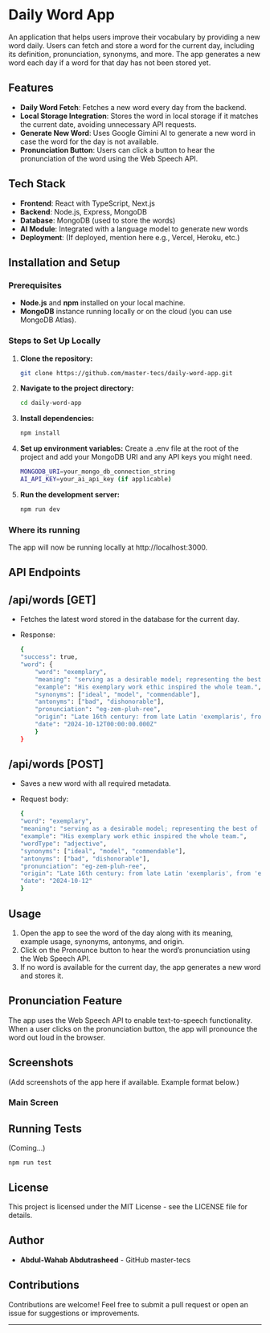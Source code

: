 # Daily Word App

An application that helps users improve their vocabulary by providing a new word daily. Users can fetch and store a word for the current day, including its definition, pronunciation, synonyms, and more. The app generates a new word each day if a word for that day has not been stored yet.

## Features

- **Daily Word Fetch**: Fetches a new word every day from the backend.
- **Local Storage Integration**: Stores the word in local storage if it matches the current date, avoiding unnecessary API requests.
- **Generate New Word**: Uses Google Gimini AI to generate a new word in case the word for the day is not available.
- **Pronunciation Button**: Users can click a button to hear the pronunciation of the word using the Web Speech API.

## Tech Stack

- **Frontend**: React with TypeScript, Next.js
- **Backend**: Node.js, Express, MongoDB
- **Database**: MongoDB (used to store the words)
- **AI Module**: Integrated with a language model to generate new words
- **Deployment**: (If deployed, mention here e.g., Vercel, Heroku, etc.)

## Installation and Setup

### Prerequisites

- **Node.js** and **npm** installed on your local machine.
- **MongoDB** instance running locally or on the cloud (you can use MongoDB Atlas).

### Steps to Set Up Locally

1. **Clone the repository:**

   ```bash
   git clone https://github.com/master-tecs/daily-word-app.git

2. **Navigate to the project directory:**
   
    ```bash
    cd daily-word-app
    
3. **Install dependencies:**
   
    ```bash
    npm install
    
4. **Set up environment variables:**
  Create a .env file at the root of the project and add your MongoDB URI and any API keys you might need.
   
    ```bash
    MONGODB_URI=your_mongo_db_connection_string
    AI_API_KEY=your_ai_api_key (if applicable)

5. **Run the development server:**

   ```bash
   npm run dev


### Where its running
The app will now be running locally at http://localhost:3000.


## API Endpoints

## /api/words [GET]

- Fetches the latest word stored in the database for the current day.
- Response:

    ```bash
    {
    "success": true,
    "word": {
        "word": "exemplary",
        "meaning": "serving as a desirable model; representing the best of its kind.",
        "example": "His exemplary work ethic inspired the whole team.",
        "synonyms": ["ideal", "model", "commendable"],
        "antonyms": ["bad", "dishonorable"],
        "pronunciation": "eg-zem-pluh-ree",
        "origin": "Late 16th century: from late Latin 'exemplaris', from 'exemplum' meaning 'example'.",
        "date": "2024-10-12T00:00:00.000Z"
        }
    }

## /api/words [POST]

- Saves a new word with all required metadata.
- Request body:

    ```bash
    {
	"word": "exemplary",
	"meaning": "serving as a desirable model; representing the best of its kind.",
	"example": "His exemplary work ethic inspired the whole team.",
	"wordType": "adjective",
	"synonyms": ["ideal", "model", "commendable"],
	"antonyms": ["bad", "dishonorable"],
	"pronunciation": "eg-zem-pluh-ree",
	"origin": "Late 16th century: from late Latin 'exemplaris', from 'exemplum' meaning 'example'.",
	"date": "2024-10-12"
    }   

## Usage

1.	Open the app to see the word of the day along with its meaning, example usage, synonyms, antonyms, and origin.
2.	Click on the Pronounce button to hear the word’s pronunciation using the Web Speech API.
3.	If no word is available for the current day, the app generates a new word and stores it.

## Pronunciation Feature

The app uses the Web Speech API to enable text-to-speech functionality. When a user clicks on the pronunciation button, the app will pronounce the word out loud in the browser.

## Screenshots

(Add screenshots of the app here if available. Example format below.)

### Main Screen

## Running Tests

(Coming...)

 	npm run test
		

## License

This project is licensed under the MIT License - see the LICENSE file for details.


## Author

- **Abdul-Wahab Abdutrasheed** - GitHub master-tecs

## Contributions

Contributions are welcome! Feel free to submit a pull request or open an issue for suggestions or improvements.

---
